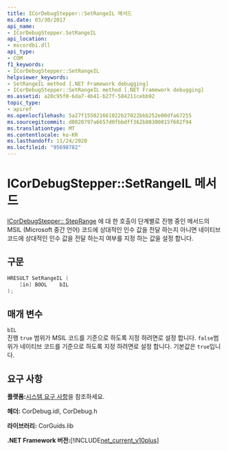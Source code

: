 ```yaml
---
title: ICorDebugStepper::SetRangeIL 메서드
ms.date: 03/30/2017
api_name:
- ICorDebugStepper.SetRangeIL
api_location:
- mscordbi.dll
api_type:
- COM
f1_keywords:
- ICorDebugStepper::SetRangeIL
helpviewer_keywords:
- SetRangeIL method [.NET Framework debugging]
- ICorDebugStepper::SetRangeIL method [.NET Framework debugging]
ms.assetid: a20c95f0-6da7-4b41-b27f-584211cebb92
topic_type:
- apiref
ms.openlocfilehash: 5a27f155021661022b27022bbb252e00dfa67255
ms.sourcegitcommit: d8020797a6657d0fbbdff362b80300815f682f94
ms.translationtype: MT
ms.contentlocale: ko-KR
ms.lasthandoff: 11/24/2020
ms.locfileid: "95698782"
---
```

# <a name="icordebugsteppersetrangeil-method"></a>ICorDebugStepper::SetRangeIL 메서드

[ICorDebugStepper:: StepRange](icordebugstepper-steprange-method.md) 에 대 한 호출이 단계별로 진행 중인 메서드의 MSIL (Microsoft 중간 언어) 코드에 상대적인 인수 값을 전달 하는지 아니면 네이티브 코드에 상대적인 인수 값을 전달 하는지 여부를 지정 하는 값을 설정 합니다.  
  
## <a name="syntax"></a>구문  
  
```cpp  
HRESULT SetRangeIL (  
    [in] BOOL    bIL  
);  
```  
  
## <a name="parameters"></a>매개 변수  

 `bIL`  
 진행 `true` 범위가 MSIL 코드를 기준으로 하도록 지정 하려면로 설정 합니다. `false`범위가 네이티브 코드를 기준으로 하도록 지정 하려면로 설정 합니다. 기본값은 `true`입니다.  
  
## <a name="requirements"></a>요구 사항  

 **플랫폼:**[시스템 요구 사항](../../get-started/system-requirements.md)을 참조하세요.  
  
 **헤더:** CorDebug.idl, CorDebug.h  
  
 **라이브러리:** CorGuids.lib  
  
 **.NET Framework 버전:**[!INCLUDE[net_current_v10plus](../../../../includes/net-current-v10plus-md.md)]
